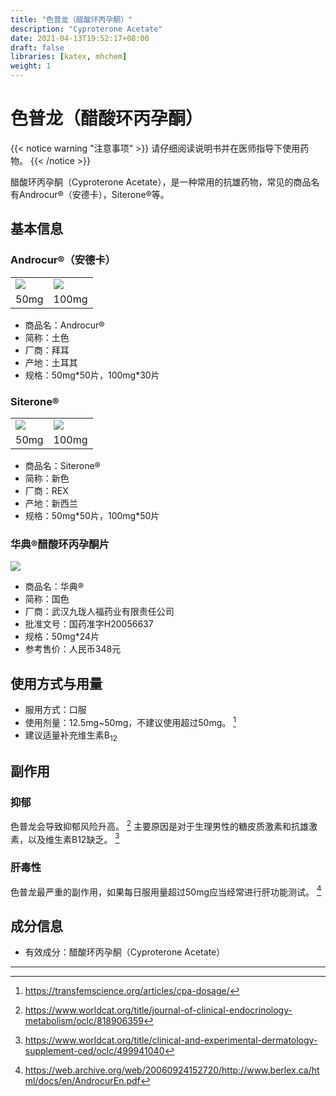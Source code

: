 ```yaml
---
title: "色普龙（醋酸环丙孕酮）"
description: "Cyproterone Acetate"
date: 2021-04-13T19:52:17+08:00
draft: false
libraries: [katex, mhchem]
weight: 1
---
```


# 色普龙（醋酸环丙孕酮）

{{< notice warning "注意事项" >}}
请仔细阅读说明书并在医师指导下使用药物。
{{< /notice >}}

醋酸环丙孕酮（Cyproterone Acetate），是一种常用的抗雄药物，常见的商品名有Androcur®（安德卡），Siterone®等。

## 基本信息

### Androcur®（安德卡）

<table><tr>
<td><img src="/images/Androcur50.jpg"/></td>
<td><img src="/images/Androcur100.jpg"/></td>
</tr><tr>
<td align="center">50mg</td>
<td align="center">100mg</td>
</tr></table>

- 商品名：Androcur®
- 简称：土色
- 厂商：拜耳
- 产地：土耳其
- 规格：50mg\*50片，100mg\*30片

### Siterone®

<table><tr>
<td><img src="/images/Siterone50.jpg"/></td>
<td><img src="/images/Siterone100.jpg"/></td>
</tr><tr>
<td align="center">50mg</td>
<td align="center">100mg</td>
</tr></table>

- 商品名：Siterone®
- 简称：新色
- 厂商：REX
- 产地：新西兰
- 规格：50mg\*50片，100mg\*50片

### 华典®醋酸环丙孕酮片

<img src="/images/Huadian.jpg"/>
    
- 商品名：华典®
- 简称：国色
- 厂商：武汉九珑人福药业有限责任公司
- 批准文号：国药准字H20056637
- 规格：50mg\*24片
- 参考售价：人民币348元

## 使用方式与用量
- 服用方式：口服
- 使用剂量：12.5mg~50mg，不建议使用超过50mg。 [^1] 
- 建议适量补充维生素B<sub>12</sub>

## 副作用
### 抑郁
色普龙会导致抑郁风险升高。 [^2] 主要原因是对于生理男性的糖皮质激素和抗雄激素，以及维生素B12缺乏。 [^3] 
### 肝毒性
色普龙最严重的副作用，如果每日服用量超过50mg应当经常进行肝功能测试。 [^4] 
## 成分信息
- 有效成分：醋酸环丙孕酮（Cyproterone Acetate）

---

[^1]: https://transfemscience.org/articles/cpa-dosage/
[^2]: https://www.worldcat.org/title/journal-of-clinical-endocrinology-metabolism/oclc/818906359
[^3]: https://www.worldcat.org/title/clinical-and-experimental-dermatology-supplement-ced/oclc/499941040
[^4]: https://web.archive.org/web/20060924152720/http://www.berlex.ca/html/docs/en/AndrocurEn.pdf
